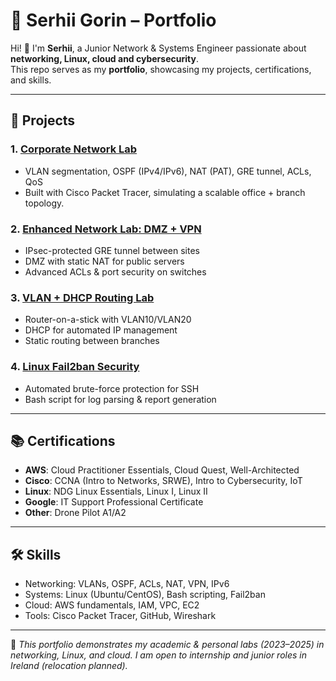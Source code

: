 # 💼 Serhii Gorin – Portfolio

Hi! 👋 I'm **Serhii**, a Junior Network & Systems Engineer passionate about **networking, Linux, cloud and cybersecurity**.  
This repo serves as my **portfolio**, showcasing my projects, certifications, and skills.  

---

## 🚀 Projects

### 1. [Corporate Network Lab](./PacketTracer-Corporate-Network-Project)
- VLAN segmentation, OSPF (IPv4/IPv6), NAT (PAT), GRE tunnel, ACLs, QoS  
- Built with Cisco Packet Tracer, simulating a scalable office + branch topology.  

### 2. [Enhanced Network Lab: DMZ + VPN](./PacketTracer-VPN-NAT-DMZ-Lab)
- IPsec-protected GRE tunnel between sites  
- DMZ with static NAT for public servers  
- Advanced ACLs & port security on switches  

### 3. [VLAN + DHCP Routing Lab](./PacketTracer-VLAN-DHCP-Lab)
- Router-on-a-stick with VLAN10/VLAN20  
- DHCP for automated IP management  
- Static routing between branches  

### 4. [Linux Fail2ban Security](./linux-fail2ban-security)
- Automated brute-force protection for SSH  
- Bash script for log parsing & report generation  

---

## 📚 Certifications
- **AWS**: Cloud Practitioner Essentials, Cloud Quest, Well-Architected  
- **Cisco**: CCNA (Intro to Networks, SRWE), Intro to Cybersecurity, IoT  
- **Linux**: NDG Linux Essentials, Linux I, Linux II  
- **Google**: IT Support Professional Certificate  
- **Other**: Drone Pilot A1/A2  

---

## 🛠 Skills
- Networking: VLANs, OSPF, ACLs, NAT, VPN, IPv6  
- Systems: Linux (Ubuntu/CentOS), Bash scripting, Fail2ban  
- Cloud: AWS fundamentals, IAM, VPC, EC2  
- Tools: Cisco Packet Tracer, GitHub, Wireshark  

---

📌 *This portfolio demonstrates my academic & personal labs (2023–2025) in networking, Linux, and cloud. I am open to internship and junior roles in Ireland (relocation planned).*  
